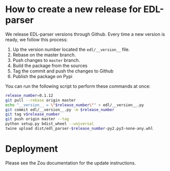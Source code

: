 # How to create a new release for EDL-parser

We release EDL-parser versions through Github. Every time a new version is ready, we
follow this process:

1. Up the version number located the `edl/__version__` file.
2. Rebase on the master branch.
2. Push changes to `master` branch.
3. Build the package from the sources
4. Tag the commit and push the changes to Github
5. Publish the package on Pypi

You can run the following script to perform these commands at once:

```bash
release_number=0.1.12
git pull --rebase origin master
echo "__version__ = \"$release_number\"" > edl/__version__.py
git commit edl/__version__.py -m $release_number
git tag v$release_number
git push origin master --tag
python setup.py bdist_wheel --universal
twine upload dist/edl_parser-$release_number-py2.py3-none-any.whl
```

# Deployment

Please see the Zou documentation for the update instructions.

